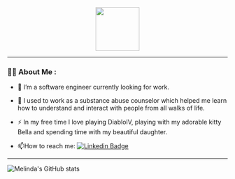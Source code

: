 <div id="header" align="center">
  <img src="https://media.giphy.com/media/dECBf0xnwQKCPZOkiC/giphy.gif" width="100"/>
<div>
  <img src="https://komarev.com/ghpvc/?username=Solita43&style=flat-square&color=blue" alt=""/>
</div>
</div>

---


### :woman_technologist: About Me :

- :telescope: I’m a software engineer currently looking for work.
- :seedling: I used to work as a substance abuse counselor which helped me learn how to understand and interact with people from all walks of life.

- :zap: In my free time I love playing DiabloIV, playing with my adorable kitty Bella and spending time with my beautiful daughter.

- :mailbox:How to reach me: [![Linkedin Badge](https://img.shields.io/badge/-Melinda-blue?style=flat&logo=Linkedin&logoColor=white)](https://www.linkedin.com/in/melinda-cortez-3581b0139/)

---

  ![Melinda's GitHub stats](https://github-readme-stats.vercel.app/api?username=Solita43&show_icons=true&theme=transparent)

<!--
**Solita43/Solita43** is a ✨ _special_ ✨ repository because its `README.md` (this file) appears on your GitHub profile.

Here are some ideas to get you started:

- 🔭 I’m currently working on ...
- 🌱 I’m currently learning ...
- 👯 I’m looking to collaborate on ...
- 🤔 I’m looking for help with ...
- 💬 Ask me about ...
- 📫 How to reach me: ...
- 😄 Pronouns: ...
- ⚡ Fun fact: ...
-->
